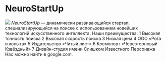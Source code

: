 # NeuroStartUp
![](https://netology-code.github.io/git-homeworks/introduction/assets/logo.png)
*NeuroStartUp* — динамически развивающийся стартап, специализирующийся на поиске с использованием новейших технологий искусственного интеллекта.
Наши преимущества:
1 Высокая точность поиска
2 Высокая скорость поиска
3 Низкая цена
4 ООО «Рога и копыта»
5 Издательство «Читый лист»
6 Космопорт «Черезтерновый Кзвёздный»
7 Дизайн-студия имени Слишком Известного Персонажа
Нас можно найти в google.com.